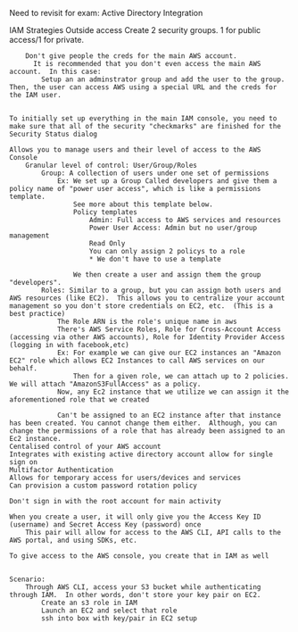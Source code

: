 Need to revisit for exam: Active Directory Integration


IAM
    Strategies
        Outside access
            Create 2 security groups.  1 for public access/1 for private.

        Don't give people the creds for the main AWS account.
          It is recommended that you don't even access the main AWS account.  In this case:
            Setup an an adminstrator group and add the user to the group.  Then, the user can access AWS using a special URL and the creds for the IAM user.


    To initially set up everything in the main IAM console, you need to make sure that all of the security "checkmarks" are finished for the Security Status dialog

    Allows you to manage users and their level of access to the AWS Console
        Granular level of control: User/Group/Roles
            Group: A collection of users under one set of permissions
                Ex: We set up a Group Called developers and give them a policy name of "power user access", which is like a permissions template.
                    See more about this template below.
                    Policy templates
                        Admin: Full access to AWS services and resources
                        Power User Access: Admin but no user/group management
                        Read Only
                        You can only assign 2 policys to a role
                        * We don't have to use a template

                    We then create a user and assign them the group "developers".  
            Roles: Similar to a group, but you can assign both users and AWS resources (like EC2).  This allows you to centralize your account management so you don't store credentials on EC2, etc.  (This is a best practice)
                The Role ARN is the role's unique name in aws
                There's AWS Service Roles, Role for Cross-Account Access (accessing via other AWS accounts), Role for Identity Provider Access (logging in with facebook,etc)
                Ex: For example we can give our EC2 instances an "Amazon EC2" role which allows EC2 Instances to call AWS services on our behalf.
                    Then for a given role, we can attach up to 2 policies.  We will attach "AmazonS3FullAccess" as a policy.
                Now, any Ec2 instance that we utilize we can assign it the aforementioned role that we created

                Can't be assigned to an EC2 instance after that instance has been created. You cannot change them either.  Although, you can change the permissions of a role that has already been assigned to an Ec2 instance.
    Centalised control of your AWS account
    Integrates with existing active directory account allow for single sign on
    Multifactor Authentication
    Allows for temporary access for users/devices and services
    Can provision a custom password rotation policy

    Don't sign in with the root account for main activity

    When you create a user, it will only give you the Access Key ID (username) and Secret Access Key (password) once
        This pair will allow for access to the AWS CLI, API calls to the AWS portal, and using SDKs, etc.

    To give access to the AWS console, you create that in IAM as well


    Scenario:
        Through AWS CLI, access your S3 bucket while authenticating through IAM.  In other words, don't store your key pair on EC2.
            Create an s3 role in IAM
            Launch an EC2 and select that role
            ssh into box with key/pair in EC2 setup
         
